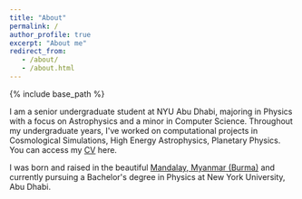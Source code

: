 ```yaml
---
title: "About"
permalink: /
author_profile: true
excerpt: "About me"
redirect_from: 
   - /about/
   - /about.html
---
```


{% include base_path %}

I am a senior undergraduate student at NYU Abu Dhabi, majoring in Physics with a focus on Astrophysics and a minor in Computer Science. Throughout my undergraduate years, I've worked on computational projects in Cosmological Simulations, High Energy Astrophysics, Planetary Physics. You can access my [CV](/cv/) here.

I was born and raised in the beautiful [Mandalay, Myanmar (Burma)]((https://www.hotelredcanal.com/2017/05/15/mandalay-seven-structure/)) and currently pursuing a Bachelor's degree in Physics at New York University, Abu Dhabi.
